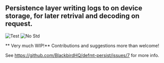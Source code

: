 ## Persistence layer writing logs to on device storage, for later retrival and decoding on request.

![Test][test]
![No Std][no-std-badge]

** Very much WIP!** Contributions and suggestions more than welcome!

See https://github.com/BlackbirdHQ/defmt-persist/issues/7 for more info.


<!-- Badges -->
[test]: https://github.com/BlackbirdHQ/defmt-persist/workflows/Test/badge.svg
[no-std-badge]: https://img.shields.io/badge/no__std-yes-blue
